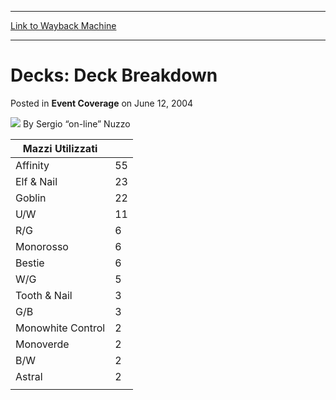 
---
[Link to Wayback Machine](https://web.archive.org/web/20210919044211/https://magic.wizards.com/en/articles/archive/event-coverage/decks-deck-breakdown-2004-06-12)

[_metadata_:author]:- "Sergio “on-line” Nuzzo"
[_metadata_:description]:- "Mazzi Utilizzati Affinity 55 Elf & Nail 23 Goblin 22 U/W 11 R/G 6 Monorosso 6 Bestie 6 W/G 5 Tooth & Nail 3 G/B 3 Monowhite Control 2 Monoverde 2 B/W 2 Astral 2"
[_metadata_:generator]:- "Drupal 7 (http://drupal.org)"
[_metadata_:node]:- "574931"
[_metadata_:publish_date]:- "2004-06-12"
[_metadata_:source]:- "div-main-content"
[_metadata_:title]:- "Decks: Deck Breakdown"
[_metadata_:wayback_capture_timestamp]:- "2021-09-19 04:42:11"
[_metadata_:wayback_raw_url]:- "https://web.archive.org/web/20210919044211id_/https://magic.wizards.com/en/articles/archive/event-coverage/decks-deck-breakdown-2004-06-12"
[_metadata_:wayback_url]:- "https://magic.wizards.com/en/articles/archive/event-coverage/decks-deck-breakdown-2004-06-12"
---


Decks: Deck Breakdown
=====================



 Posted in **Event Coverage**
 on June 12, 2004 






![](https://media.magic.wizards.com/styles/auth_small/public/generic-avatar-150_176.png)
By Sergio “on-line” Nuzzo













| **Mazzi Utilizzati** |  |
| --- | --- |
| Affinity | 55 |
| Elf & Nail | 23 |
| Goblin | 22 |
| U/W | 11 |
| R/G | 6 |
| Monorosso | 6 |
| Bestie | 6 |
| W/G | 5 |
| Tooth & Nail | 3 |
| G/B | 3 |
| Monowhite Control | 2 |
| Monoverde | 2 |
| B/W | 2 |
| Astral | 2 |
|  |







